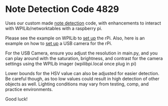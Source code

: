 # Note Detection Code 4829

Uses our custom made [note detection](https://github.com/TitaniumTigers4829/camera-note-detection) code, with enhancements to interact with WPILib/networktables with a raspberry pi.

Please see the example on WPILib to [set up](https://docs.wpilib.org/en/stable/docs/software/vision-processing/wpilibpi/using-the-raspberry-pi-for-frc.html) the rPi.
Also, here is an example on how to [set up](https://docs.wpilib.org/en/stable/docs/software/vision-processing/wpilibpi/basic-vision-example.html) a USB camera for the rPi.

For the USB Camera, ensure you adjust the resolution in main.py, and you can play around with the saturation, brightness, and contrast for the camera settings using the WPILib imager (wpilibpi.local once plug in pi)

Lower bounds for the HSV value can also be adjusted for easier detection. Be careful though, as too low values could result in high detection of other objects as well. Lighting conditions may vary from testing, comp, and practice environments.

Good luck!
